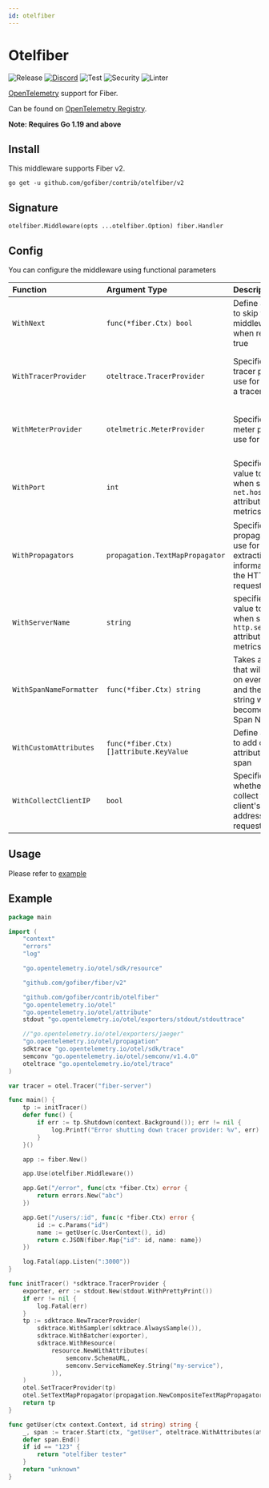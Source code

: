 ```yaml
---
id: otelfiber
---
```


# Otelfiber

![Release](https://img.shields.io/github/v/tag/gofiber/contrib?filter=otelfiber*)
[![Discord](https://img.shields.io/discord/704680098577514527?style=flat&label=%F0%9F%92%AC%20discord&color=00ACD7)](https://gofiber.io/discord)
![Test](https://github.com/gofiber/contrib/workflows/Tests/badge.svg)
![Security](https://github.com/gofiber/contrib/workflows/Security/badge.svg)
![Linter](https://github.com/gofiber/contrib/workflows/Linter/badge.svg)

[OpenTelemetry](https://opentelemetry.io/) support for Fiber.

Can be found on [OpenTelemetry Registry](https://opentelemetry.io/registry/instrumentation-go-fiber/).

**Note: Requires Go 1.19 and above**

## Install

This middleware supports Fiber v2.

```
go get -u github.com/gofiber/contrib/otelfiber/v2
```

## Signature

```
otelfiber.Middleware(opts ...otelfiber.Option) fiber.Handler
```

## Config
You can configure the middleware using functional parameters


| Function          | Argument Type                            | Description                                                                      | Default                                                             |
| :------------------ | :-------------------------------- | :--------------------------------------------------------------------------------- | :-------------------------------------------------------------------- |
| `WithNext`              | `func(*fiber.Ctx) bool`         | Define a function to skip this middleware when returned true | nil                                                                 |
| `WithTracerProvider`    | `oteltrace.TracerProvider`      | Specifies a tracer provider to use for creating a tracer                         | nil - the global tracer provider is used                                   |
| `WithMeterProvider`     | `otelmetric.MeterProvider`      | Specifies a meter provider to use for reporting                                     | nil - the global meter provider is used                                                             |
| `WithPort`              | `int`                          | Specifies the value to use when setting the `net.host.port` attribute on metrics/spans                            | Required: If not default (`80` for `http`, `443` for `https`)                                                               |
| `WithPropagators`       | `propagation.TextMapPropagator` | Specifies propagators to use for extracting information from the HTTP requests                     | If none are specified, global ones will be used                                                               |
| `WithServerName`        | `string`                       | specifies the value to use when setting the `http.server_name` attribute on metrics/spans                                          | -                                                                   |
| `WithSpanNameFormatter` | `func(*fiber.Ctx) string`       | Takes a function that will be called on every request and the returned string will become the Span Name                                   | default formatter returns the route pathRaw |
| `WithCustomAttributes`  | `func(*fiber.Ctx) []attribute.KeyValue` | Define a function to add custom attributes to the span                  | nil                                                                 |
| `WithCollectClientIP`   | `bool` | Specifies whether to collect the client's IP address from the request. | true |

## Usage

Please refer to [example](./example)

## Example

```go
package main

import (
	"context"
	"errors"
	"log"

	"go.opentelemetry.io/otel/sdk/resource"

	"github.com/gofiber/fiber/v2"

	"github.com/gofiber/contrib/otelfiber"
	"go.opentelemetry.io/otel"
	"go.opentelemetry.io/otel/attribute"
	stdout "go.opentelemetry.io/otel/exporters/stdout/stdouttrace"

	//"go.opentelemetry.io/otel/exporters/jaeger"
	"go.opentelemetry.io/otel/propagation"
	sdktrace "go.opentelemetry.io/otel/sdk/trace"
	semconv "go.opentelemetry.io/otel/semconv/v1.4.0"
	oteltrace "go.opentelemetry.io/otel/trace"
)

var tracer = otel.Tracer("fiber-server")

func main() {
	tp := initTracer()
	defer func() {
		if err := tp.Shutdown(context.Background()); err != nil {
			log.Printf("Error shutting down tracer provider: %v", err)
		}
	}()

	app := fiber.New()

	app.Use(otelfiber.Middleware())

	app.Get("/error", func(ctx *fiber.Ctx) error {
		return errors.New("abc")
	})

	app.Get("/users/:id", func(c *fiber.Ctx) error {
		id := c.Params("id")
		name := getUser(c.UserContext(), id)
		return c.JSON(fiber.Map{"id": id, name: name})
	})

	log.Fatal(app.Listen(":3000"))
}

func initTracer() *sdktrace.TracerProvider {
	exporter, err := stdout.New(stdout.WithPrettyPrint())
	if err != nil {
		log.Fatal(err)
	}
	tp := sdktrace.NewTracerProvider(
		sdktrace.WithSampler(sdktrace.AlwaysSample()),
		sdktrace.WithBatcher(exporter),
		sdktrace.WithResource(
			resource.NewWithAttributes(
				semconv.SchemaURL,
				semconv.ServiceNameKey.String("my-service"),
			)),
	)
	otel.SetTracerProvider(tp)
	otel.SetTextMapPropagator(propagation.NewCompositeTextMapPropagator(propagation.TraceContext{}, propagation.Baggage{}))
	return tp
}

func getUser(ctx context.Context, id string) string {
	_, span := tracer.Start(ctx, "getUser", oteltrace.WithAttributes(attribute.String("id", id)))
	defer span.End()
	if id == "123" {
		return "otelfiber tester"
	}
	return "unknown"
}
```